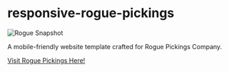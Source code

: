 # responsive-rogue-pickings

 ![Rogue Snapshot](img/rogue-snap.png)


A mobile-friendly website template crafted for Rogue Pickings Company.

<a href="https://lee77carter.github.io/rogue-pickings/">Visit Rogue Pickings Here!</a>  
